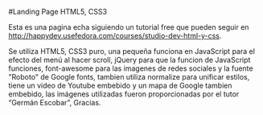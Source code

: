 #Landing Page HTML5, CSS3

Esta es una pagina echa siguiendo un tutorial free que pueden seguir en http://happydev.usefedora.com/courses/studio-dev-html-y-css.

Se utiliza HTML5, CSS3 puro, una pequeña funciona en JavaScript para el efecto del menú al hacer scroll, jQuery para que la funcion de JavaScript funciones, font-awesome para las imagenes de redes sociales y la fuente "Roboto" de Google fonts, tambien utiliza normalize para unificar estilos, tiene un video de Youtube embebido y un mapa de Google tambien embebido, las imágenes utilizadas fueron proporcionadas por el tutor “Germán Escobar”, Gracias.